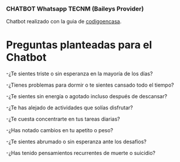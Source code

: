 ### CHATBOT Whatsapp TECNM (Baileys Provider)

Chatbot realizado con la guia de  [codigoencasa](https://app.codigoencasa.com/courses/curso-chatbot-whatsapp).


# Preguntas planteadas para el Chatbot

  -¿Te sientes triste o sin esperanza en la mayoría de los días?

  -¿Tienes problemas para dormir o te sientes cansado todo el tiempo?

  -¿Te sientes sin energía o agotado incluso después de descansar?

  -¿Te has alejado de actividades que solías disfrutar?

  -¿Te cuesta concentrarte en tus tareas diarias?

  -¿Has notado cambios en tu apetito o peso?

  -¿Te sientes abrumado o sin esperanza ante los desafíos?
  
  -¿Has tenido pensamientos recurrentes de muerte o suicidio?


